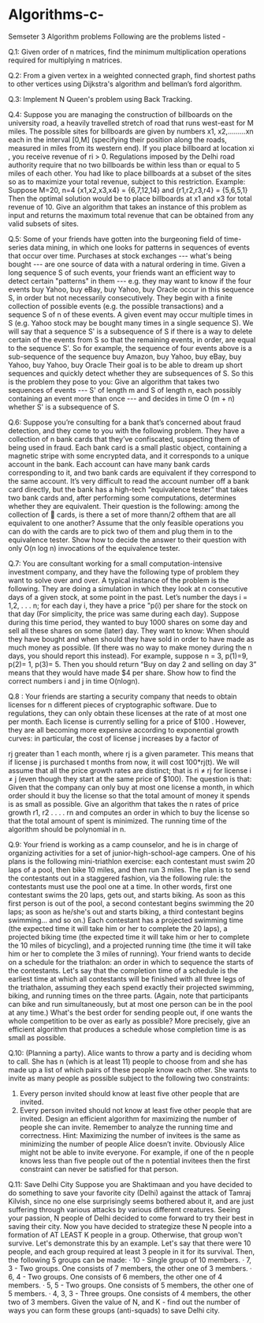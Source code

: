 # Algorithms-c-
Semseter 3 Algorithm problems
Following are the problems listed -


Q.1: Given order of n matrices, find the minimum multiplication operations required
for multiplying n matrices.

Q.2: From a given vertex in a weighted connected graph, find shortest paths to other
vertices using Dijkstra's algorithm and bellman’s ford algorithm.

Q.3: Implement N Queen's problem using Back Tracking.

Q.4: Suppose you are managing the construction of billboards on the university road,
a heavily travelled stretch of road that runs west-east for M miles. The possible sites
for billboards are given by numbers x1, x2,………xn each in the interval [0,M]
(specifying their position along the roads, measured in miles from its western end). If
you place billboard at location xi , you receive revenue of ri > 0.
Regulations imposed by the Delhi road authority require that no two billboards be
within less than or equal to 5 miles of each other. You had like to place billboards at
a subset of the sites so as to maximize your total revenue, subject to this restriction.
Example: Suppose M=20, n=4
{x1,x2,x3,x4} = {6,7,12,14} and {r1,r2,r3,r4} = {5,6,5,1}
Then the optimal solution would be to place billboards at x1 and x3 for total revenue
of 10.
Give an algorithm that takes an instance of this problem as input and returns the
maximum total revenue that can be obtained from any valid subsets of sites.


Q.5: Some of your friends have gotten into the burgeoning field of time-series data
mining, in which one looks for patterns in sequences of events that occur over time.
Purchases at stock exchanges --- what's being bought --- are one source of data with a
natural ordering in time. Given a long sequence S of such events, your friends want an
efficient way to detect certain "patterns" in them --- e.g. they may want to know if the
four events
buy Yahoo, buy eBay, buy Yahoo, buy Oracle
occur in this sequence S, in order but not necessarily consecutively. They begin with a
finite collection of possible events (e.g. the possible transactions) and a sequence S of
n of these events. A given event may occur multiple times in S (e.g. Yahoo stock may
be bought many times in a single sequence S). We will say that a sequence S' is a
subsequence of S if there is a way to delete certain of the events from S so that the
remaining events, in order, are equal to the sequence S'. So for example, the sequence
of four events above is a sub-sequence of the sequence
buy Amazon, buy Yahoo, buy eBay, buy Yahoo, buy Yahoo, buy Oracle
Their goal is to be able to dream up short sequences and quickly detect whether they
are subsequences of S. So this is the problem they pose to you: Give an algorithm that
takes two sequences of events --- S' of length m and S of length n, each possibly
containing an event more than once --- and decides in time O (m + n) whether S' is a
subsequence of S.


Q.6: Suppose you’re consulting for a bank that’s concerned about fraud detection, and
they come to you with the following problem. They have a collection of n bank cards
that they’ve confiscated, suspecting them of being used in fraud. Each bank card is a
small plastic object, containing a magnetic stripe with some encrypted data, and it
corresponds to a unique account in the bank. Each account can have many bank cards
corresponding to it, and two bank cards are equivalent if they correspond to the same
account. It’s very difficult to read the account number off a bank card directly, but the
bank has a high-tech “equivalence tester” that takes two bank cards and, after
performing some computations, determines whether they are equivalent.
Their question is the following: among the collection of  cards, is there a set of more
thann/2 ofthem that are all equivalent to one another? Assume that the only feasible
operations you can do with the cards are to pick two of them and plug them in to the
equivalence tester. Show how to decide the answer to their question with only O(n log
n) invocations of the equivalence tester.


Q.7: You are consultant working for a small computation-intensive investment
company, and they have the following type of problem they want to solve over and
over. A typical instance of the problem is the following. They are doing a simulation
in which they look at n consecutive days of a given stock, at some point in the past.
Let’s number the days i = 1,2, . . . n; for each day i, they have a price "p(i) per share
for the stock on that day (For simplicity, the price was same during each day).
Suppose during this time period, they wanted to buy 1000 shares on some day and sell
all these shares on some (later) day. They want to know: When should they have
bought and when should they have sold in order to have made as much money as
possible. (If there was no way to make money during the n days, you should report
this instead).
For example, suppose n = 3, p(1)=9, p(2)= 1, p(3)= 5. Then you should return
“Buy on day 2 and selling on day 3” means that they would have made $4 per share.
Show how to find the correct numbers i and j in time O(nlogn).


Q.8 : Your friends are starting a security company that needs to obtain licenses for n
different pieces of cryptographic software. Due to regulations, they can only obtain
these licenses at the rate of at most one per month. Each license is currently selling for
a price of $100 . However, they are all becoming more expensive according to
exponential growth curves: in particular, the cost of license j increases by a factor of

rj greater than 1 each month, where 
rj is a given parameter. This means that if license
j is purchased t months from now, it will cost 100*rj(t). We will assume that all the
price growth rates are distinct; that is 
ri ≠ rj for license i ≠ j (even though they start
at the same price of $100).
The question is that: Given that the company can only buy at most one license a
month, in which order should it buy the license so that the total amount of money it
spends is as small as possible.
Give an algorithm that takes the n rates of price growth 
r1,
r2
.
.
.
.
rn and computes
an order in which to buy the license so that the total amount of spent is minimized.
The running time of the algorithm should be polynomial in n.


Q.9: Your friend is working as a camp counselor, and he is in charge of organizing
activities for a set of junior-high-school-age campers. One of his plans is the
following mini-triathlon exercise: each contestant must swim 20 laps of a pool, then
bike 10 miles, and then run 3 miles. The plan is to send the contestants out in a
staggered fashion, via the following rule: the contestants must use the pool one at a
time. In other words, first one contestant swims the 20 laps, gets out, and starts biking.
As soon as this first person is out of the pool, a second contestant begins swimming
the 20 laps; as soon as he/she's out and starts biking, a third contestant begins
swimming... and so on.)
Each contestant has a projected swimming time (the expected time it will take him or
her to complete the 20 laps), a projected biking time (the expected time it will take
him or her to complete the 10 miles of bicycling), and a projected running time (the
time it will take him or her to complete the 3 miles of running). Your friend wants to
decide on a schedule for the triathalon: an order in which to sequence the starts of the
contestants. Let's say that the completion time of a schedule is the earliest time at
which all contestants will be finished with all three legs of the triathalon, assuming
they each spend exactly their projected swimming, biking, and running times on the
three parts. (Again, note that participants can bike and run simultaneously, but at most
one person can be in the pool at any time.) What's the best order for sending people
out, if one wants the whole competition to be over as early as possible? More
precisely, give an efficient algorithm that produces a schedule whose completion time
is as small as possible.


Q.10: (Planning a party).
Alice wants to throw a party and is deciding whom to call. She has n (which is at least
11) people to choose from and she has made up a list of which pairs of these people
know each other. She wants to invite as many people as possible subject to the
following two constraints:
1. Every person invited should know at least five other people that are invited.
2. Every person invited should not know at least five other people that are invited.
Design an efficient algorithm for maximizing the number of people she can invite.
Remember to analyze the running time and correctness.
Hint: Maximizing the number of invitees is the same as minimizing the number of
people Alice doesn’t invite. Obviously Alice might not be able to invite everyone. For
example, if one of the n people knows less than five people out of the n potential
invitees then the first constraint can never be satisfied for that person.


Q.11: Save Delhi City
Suppose you are Shaktimaan and you have decided to do something to save your
favorite city (Delhi) against the attack of Tamraj Kilvish, since no one else
surprisingly seems bothered about it, and are just suffering through various attacks by
various different creatures.
Seeing your passion, N people of Delhi decided to come forward to try their best in
saving their city. Now you have decided to strategize these N people into a formation
of AT LEAST K people in a group. Otherwise, that group won't survive.
Let's demonstrate this by an example. Let's say that there were 10 people, and each
group required at least 3 people in it for its survival. Then, the following 5 groups can
be made:
· 10 - Single group of 10 members.
· 7, 3 - Two groups. One consists of 7 members, the other one of 3 members.
· 6, 4 - Two groups. One consists of 6 members, the other one of 4 members.
· 5, 5 - Two groups. One consists of 5 members, the other one of 5 members.
· 4, 3, 3 - Three groups. One consists of 4 members, the other two of 3 members.
Given the value of N, and K - find out the number of ways you can form these groups
(anti-squads) to save Delhi city.
